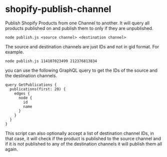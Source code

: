 # shopify-publish-channel

Publish Shopify Products from one Channel to another. It will query all products published on <source channel> and publish them to <destination channel> only if they are unpublished. 

```
node publish.js <source channel> <destination channel>
```

The source and destination channels are just IDs and not in gid format. For example. 

```
node publish.js 114107023499 212376813834
```

you can use the following GraphQL query to get the IDs of the source and the destination  channels. 

```
query GetPublications {
  publications(first: 20) {
    edges {
      node {
        id
        name
      }
    }
  }
}
```
This script can also optionally accept a list of destination channel IDs, in that case, it will check if the product is published to the source channel and if it is not published to any of the destination channels it will publish them all again. 
